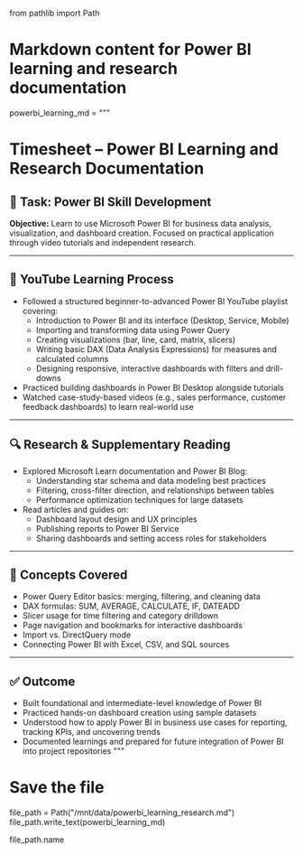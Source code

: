 from pathlib import Path

# Markdown content for Power BI learning and research documentation
powerbi_learning_md = """
# Timesheet – Power BI Learning and Research Documentation

## 📘 Task: Power BI Skill Development  
**Objective:** Learn to use Microsoft Power BI for business data analysis, visualization, and dashboard creation. Focused on practical application through video tutorials and independent research.

---

## 🎥 YouTube Learning Process

- Followed a structured beginner-to-advanced Power BI YouTube playlist covering:
  - Introduction to Power BI and its interface (Desktop, Service, Mobile)
  - Importing and transforming data using Power Query
  - Creating visualizations (bar, line, card, matrix, slicers)
  - Writing basic DAX (Data Analysis Expressions) for measures and calculated columns
  - Designing responsive, interactive dashboards with filters and drill-downs
- Practiced building dashboards in Power BI Desktop alongside tutorials
- Watched case-study-based videos (e.g., sales performance, customer feedback dashboards) to learn real-world use

---

## 🔍 Research & Supplementary Reading

- Explored Microsoft Learn documentation and Power BI Blog:
  - Understanding star schema and data modeling best practices
  - Filtering, cross-filter direction, and relationships between tables
  - Performance optimization techniques for large datasets
- Read articles and guides on:
  - Dashboard layout design and UX principles
  - Publishing reports to Power BI Service
  - Sharing dashboards and setting access roles for stakeholders

---

## 🧰 Concepts Covered

- Power Query Editor basics: merging, filtering, and cleaning data  
- DAX formulas: SUM, AVERAGE, CALCULATE, IF, DATEADD  
- Slicer usage for time filtering and category drilldown  
- Page navigation and bookmarks for interactive dashboards  
- Import vs. DirectQuery mode  
- Connecting Power BI with Excel, CSV, and SQL sources  

---

## ✅ Outcome

- Built foundational and intermediate-level knowledge of Power BI  
- Practiced hands-on dashboard creation using sample datasets  
- Understood how to apply Power BI in business use cases for reporting, tracking KPIs, and uncovering trends  
- Documented learnings and prepared for future integration of Power BI into project repositories
"""

# Save the file
file_path = Path("/mnt/data/powerbi_learning_research.md")
file_path.write_text(powerbi_learning_md)

file_path.name
